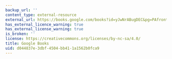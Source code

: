 ```yaml
---
backup_url: ''
content_type: external-resource
external_url: https://books.google.com/books?id=yJwNrABugDEC&pg=PAfrontcover#v=onepage&q&f=false
has_external_licence_warning: true
has_external_license_warning: true
is_broken: ''
license: https://creativecommons.org/licenses/by-nc-sa/4.0/
title: Google Books
uid: d044837e-3dbf-4504-bb41-1a1562b0fca9
---
```

